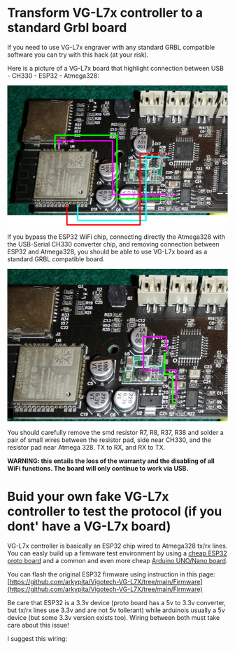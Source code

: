 # Transform VG-L7x controller to a standard Grbl board
If you need to use VG-L7x engraver with any standard GRBL compatible software you can try with this hack (at your risk).

Here is a picture of a VG-L7x board that highlight connection between USB - CH330 - ESP32 - Atmega328:

![original-wiring](original-wiring.jpg)

If you bypass the ESP32 WiFi chip, connecting directly the Atmega328 with the USB-Serial CH330 converter chip, and removing connection between ESP32 and Atmega328, you should be able to use VG-L7x board as a standard GRBL compatible board.

![hack](grbl-hack.jpg)

You should carefully remove the smd resistor R7, R8, R37, R38 and solder a pair of small wires between the resistor pad, side near CH330, and the resistor pad near Atmega 328. TX to RX, and RX to TX.

**WARNING: this entails the loss of the warranty and the disabling of all WiFi functions. The board will only continue to work via USB.**

# Buid your own fake VG-L7x controller to test the protocol (if you dont' have a VG-L7x board)

VG-L7x controller is basically an ESP32 chip wired to Atmega328 tx/rx lines. You can easly build up a firmware test environment by using a [cheap ESP32 proto board](https://s.click.aliexpress.com/e/_AcmKU1) and a common and even more cheap [Arduino UNO/Nano board](https://s.click.aliexpress.com/e/_A4UcUD).

You can flash the original ESP32 firmware using instruction in this page: [https://github.com/arkypita/Vigotech-VG-L7X/tree/main/Firmware](https://github.com/arkypita/Vigotech-VG-L7X/tree/main/Firmware)

Be care that ESP32 is a 3.3v device (proto board has a 5v to 3.3v converter, but tx/rx lines use 3.3v and are not 5v tollerant) while arduinois usually a 5v device (but some 3.3v version exists too). Wiring between both must take care about this issue!

I suggest this wiring:

